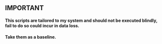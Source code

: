 ## IMPORTANT
#### This scripts are tailored to my system and should not be executed blindly, fail to do so could incur in data loss.
#### Take them as a baseline.
